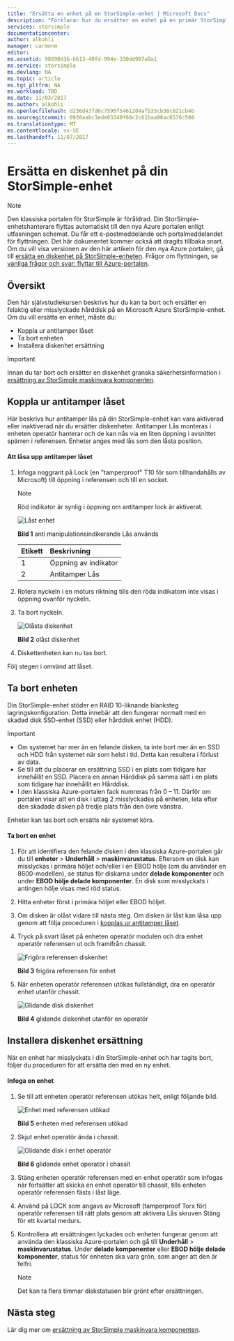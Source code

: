 ```yaml
---
title: "Ersätta en enhet på en StorSimple-enhet | Microsoft Docs"
description: "Förklarar hur du ersätter en enhet på en primär StorSimple-enhet eller en EBOD bilaga."
services: storsimple
documentationcenter: 
author: alkohli
manager: carmonm
editor: 
ms.assetid: 98890d36-b613-40fd-994e-330dd907a8a1
ms.service: storsimple
ms.devlang: NA
ms.topic: article
ms.tgt_pltfrm: NA
ms.workload: TBD
ms.date: 11/03/2017
ms.author: alkohli
ms.openlocfilehash: d236d43fd6c7595f5461204afb33cb38c821cb4b
ms.sourcegitcommit: 0930aabc3ede63240f60c2c61baa88ac6576c508
ms.translationtype: MT
ms.contentlocale: sv-SE
ms.lasthandoff: 11/07/2017
---
```

# <a name="replace-a-disk-drive-on-your-storsimple-device"></a>Ersätta en diskenhet på din StorSimple-enhet
> [!NOTE]
> Den klassiska portalen för StorSimple är föråldrad. Din StorSimple-enhetshanterare flyttas automatiskt till den nya Azure portalen enligt utfasningen schemat. Du får ett e-postmeddelande och portalmeddelandet för flyttningen. Det här dokumentet kommer också att dragits tillbaka snart. Om du vill visa versionen av den här artikeln för den nya Azure portalen, gå till [ersätta en diskenhet på StorSimple-enheten](storsimple-8000-disk-drive-replacement.md). Frågor om flyttningen, se [vanliga frågor och svar: flyttar till Azure-portalen](storsimple-8000-move-azure-portal-faq.md).

## <a name="overview"></a>Översikt
Den här självstudiekursen beskrivs hur du kan ta bort och ersätter en felaktig eller misslyckade hårddisk på en Microsoft Azure StorSimple-enhet. Om du vill ersätta en enhet, måste du:

* Koppla ur antitamper låset
* Ta bort enheten
* Installera diskenhet ersättning

> [!IMPORTANT]
> Innan du tar bort och ersätter en diskenhet granska säkerhetsinformation i [ersättning av StorSimple maskinvara komponenten](storsimple-hardware-component-replacement.md).
> 
> 

## <a name="disengage-the-antitamper-lock"></a>Koppla ur antitamper låset
Här beskrivs hur antitamper lås på din StorSimple-enhet kan vara aktiverad eller inaktiverad när du ersätter diskenheter. Antitamper Lås monteras i enheten operatör hanterar och de kan nås via en liten öppning i avsnittet spärren i referensen. Enheter anges med lås som den låsta position.

#### <a name="to-unlock-the-antitamper-lock"></a>Att låsa upp antitamper låset
1. Infoga noggrant på Lock (en ”tamperproof” T10 för som tillhandahålls av Microsoft) till öppning i referensen och till en socket. 
   
   > [!NOTE]
   > Röd indikator är synlig i öppning om antitamper lock är aktiverat.
   > 
   > 
   
    ![Låst enhet](./media/storsimple-disk-drive-replacement/IC741056.png)
   
    **Bild 1** anti manipulationsindikerande Lås används
   
   | Etikett | Beskrivning |
   |:--- |:--- |
   | 1 |Öppning av indikator |
   | 2 |Antitamper Lås |
2. Rotera nyckeln i en moturs riktning tills den röda indikatorn inte visas i öppning ovanför nyckeln.
3. Ta bort nyckeln.
   
    ![Olåsta diskenhet](./media/storsimple-disk-drive-replacement/IC741057.png)
   
    **Bild 2** olåst diskenhet
4. Diskettenheten kan nu tas bort.

Följ stegen i omvänd att låset.

## <a name="remove-the-disk-drive"></a>Ta bort enheten
Din StorSimple-enhet stöder en RAID 10-liknande blanksteg lagringskonfiguration. Detta innebär att den fungerar normalt med en skadad disk SSD-enhet (SSD) eller hårddisk enhet (HDD). 

> [!IMPORTANT]
> * Om systemet har mer än en felande disken, ta inte bort mer än en SSD och HDD från systemet när som helst i tid. Detta kan resultera i förlust av data.
> * Se till att du placerar en ersättning SSD i en plats som tidigare har innehållit en SSD. Placera en annan Hårddisk på samma sätt i en plats som tidigare har innehållit en Hårddisk.
> * I den klassiska Azure-portalen fack numreras från 0 – 11. Därför om portalen visar att en disk i uttag 2 misslyckades på enheten, leta efter den skadade disken på tredje plats från den övre vänstra.
> 
> 

Enheter kan tas bort och ersätts när systemet körs.

#### <a name="to-remove-a-drive"></a>Ta bort en enhet
1. För att identifiera den felande disken i den klassiska Azure-portalen går du till **enheter** > **Underhåll** > **maskinvarustatus**. Eftersom en disk kan misslyckas i primära höljet och/eller i en EBOD hölje (om du använder en 8600-modellen), se status för diskarna under **delade komponenter** och under **EBOD hölje delade komponenter**. En disk som misslyckats i antingen hölje visas med röd status.
2. Hitta enheter först i primära höljet eller EBOD höljet. 
3. Om disken är olåst vidare till nästa steg. Om disken är låst kan låsa upp genom att följa proceduren i [kopplas ur antitamper låset](#disengage-the-antitamper-lock).
4. Tryck på svart låset på enheten operatör modulen och dra enhet operatör referensen ut och framifrån chassit. 
   
    ![Frigöra referensen diskenhet](./media/storsimple-disk-drive-replacement/IC741051.png)
   
    **Bild 3** frigöra referensen för enhet
5. När enheten operatör referensen utökas fullständigt, dra en operatör enhet utanför chassit. 
   
    ![Glidande disk diskenhet](./media/storsimple-disk-drive-replacement/IC741052.png)
   
    **Bild 4** glidande diskenhet utanför en operatör

## <a name="install-the-replacement-disk-drive"></a>Installera diskenhet ersättning
När en enhet har misslyckats i din StorSimple-enhet och har tagits bort, följer du proceduren för att ersätta den med en ny enhet.

#### <a name="to-insert-a-drive"></a>Infoga en enhet
1. Se till att enheten operatör referensen utökas helt, enligt följande bild.
   
    ![Enhet med referensen utökad](./media/storsimple-disk-drive-replacement/IC741044.png)
   
    **Bild 5** enheten med referensen utökad
2. Skjut enhet operatör ända i chassit. 
   
    ![Glidande disk i enhet operatör](./media/storsimple-disk-drive-replacement/IC741045.png)
   
    **Bild 6** glidande enhet operatör i chassit
3. Stäng enheten operatör referensen med en enhet operatör som infogas när fortsätter att skicka en enhet operatör till chassit, tills enheten operatör referensen fästs i låst läge.
4. Använd på LOCK som angavs av Microsoft (tamperproof Torx för) operatör referensen till rätt plats genom att aktivera Lås skruven Stäng för ett kvartal medurs.
5. Kontrollera att ersättningen lyckades och enheten fungerar genom att använda den klassiska Azure-portalen och gå till **Underhåll** > **maskinvarustatus**. Under **delade komponenter** eller **EBOD hölje delade komponenter**, status för enheten ska vara grön, som anger att den är felfri.
   
   > [!NOTE]
   > Det kan ta flera timmar diskstatusen blir grönt efter ersättningen.
   > 
   > 

## <a name="next-steps"></a>Nästa steg
Lär dig mer om [ersättning av StorSimple maskinvara komponenten](storsimple-hardware-component-replacement.md).

